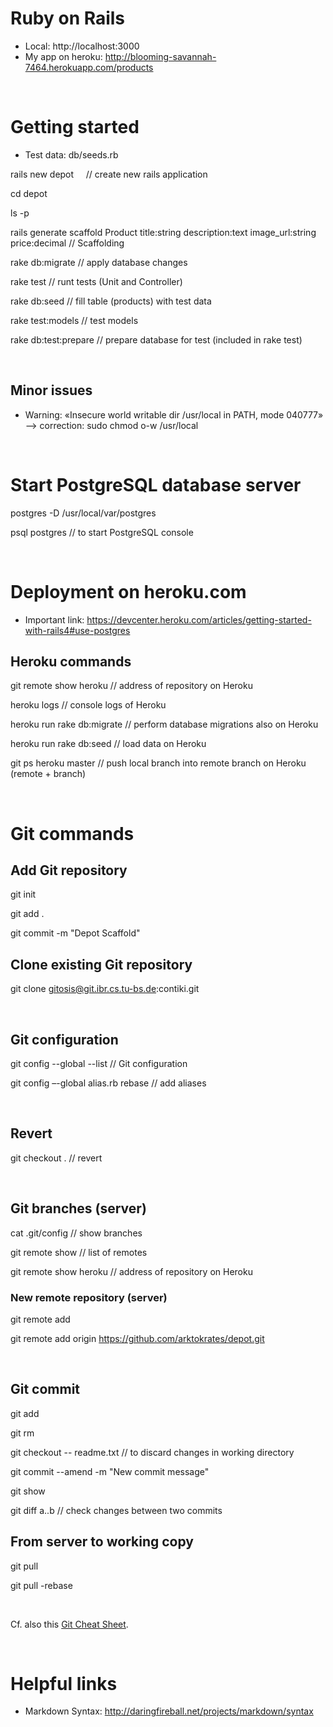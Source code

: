 Ruby on Rails
=============

* Local: http://localhost:3000
* My app on heroku: http://blooming-savannah-7464.herokuapp.com/products


&nbsp;


Getting started
===============


* Test data: db/seeds.rb


rails new depot &nbsp;&nbsp;&nbsp; // create new rails application

cd depot

ls -p

rails generate scaffold Product title:string description:text image_url:string price:decimal	// Scaffolding

rake db:migrate     // apply database changes

rake test		// runt tests (Unit and Controller)

rake db:seed	// fill table (products) with test data

rake test:models	// test models

rake db:test:prepare		// prepare database for test (included in rake test)


&nbsp;


## Minor issues

* Warning: «Insecure world writable dir /usr/local in PATH, mode 040777» --> correction: sudo chmod o-w /usr/local



&nbsp;



Start PostgreSQL database server
================================

postgres -D /usr/local/var/postgres

psql postgres   // to start PostgreSQL console



&nbsp;



Deployment on heroku.com
========================

* Important link: https://devcenter.heroku.com/articles/getting-started-with-rails4#use-postgres


## Heroku commands

git remote show heroku		// address of repository on Heroku

heroku logs		// console logs of Heroku

heroku run rake db:migrate		// perform database migrations also on Heroku

heroku run rake db:seed		// load data on Heroku

git ps heroku master		// push local branch into remote branch on Heroku (remote + branch)



&nbsp;




Git commands
============

## Add Git repository

git init

git add .

git commit -m "Depot Scaffold"


## Clone existing Git repository

git clone gitosis@git.ibr.cs.tu-bs.de:contiki.git


&nbsp;


## Git configuration

git config --global --list		// Git configuration

git config –-global alias.rb rebase		// add aliases


&nbsp;


## Revert

git checkout .		// revert


&nbsp;



## Git branches (server)

cat .git/config		// show branches

git remote show		// list of remotes

git remote show heroku	// address of repository on Heroku


### New remote repository (server)

git remote add <name> <giturl>

git remote add origin https://github.com/arktokrates/depot.git


&nbsp;



## Git commit

git add <file>

git rm <file>

git checkout -- readme.txt		// to discard changes in working directory

git commit --amend -m "New commit message"

git show <commit>

git diff a..b	// check changes between two commits


## From server to working copy

git pull

git pull -rebase



&nbsp;



Cf. also this [Git Cheat Sheet](http://cheat.errtheblog.com/s/git).


&nbsp;


Helpful links
=============

* Markdown Syntax: http://daringfireball.net/projects/markdown/syntax


